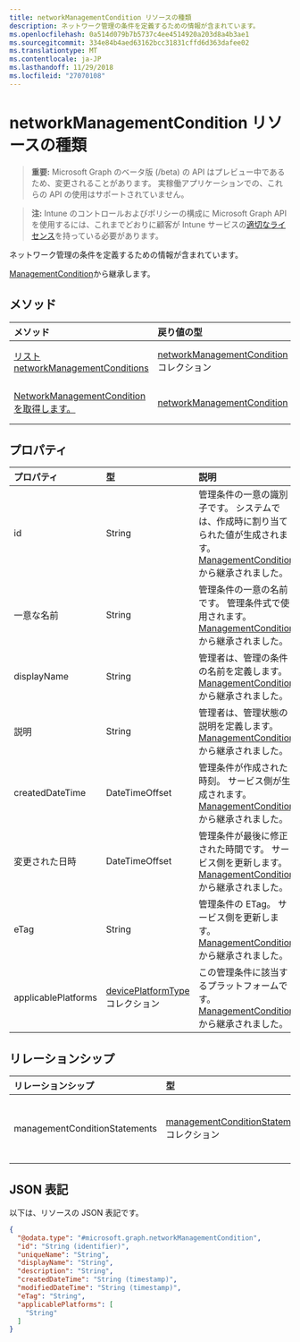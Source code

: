 ```yaml
---
title: networkManagementCondition リソースの種類
description: ネットワーク管理の条件を定義するための情報が含まれています。
ms.openlocfilehash: 0a514d079b7b5737c4ee4514920a203d8a4b3ae1
ms.sourcegitcommit: 334e84b4aed63162bcc31831cffd6d363dafee02
ms.translationtype: MT
ms.contentlocale: ja-JP
ms.lasthandoff: 11/29/2018
ms.locfileid: "27070108"
---
```

# <a name="networkmanagementcondition-resource-type"></a>networkManagementCondition リソースの種類

> **重要:** Microsoft Graph のベータ版 (/beta) の API はプレビュー中であるため、変更されることがあります。 実稼働アプリケーションでの、これらの API の使用はサポートされていません。

> **注:** Intune のコントロールおよびポリシーの構成に Microsoft Graph API を使用するには、これまでどおりに顧客が Intune サービスの[適切なライセンス](https://go.microsoft.com/fwlink/?linkid=839381)を持っている必要があります。

ネットワーク管理の条件を定義するための情報が含まれています。

[ManagementCondition](../resources/intune-fencing-managementcondition.md)から継承します。

## <a name="methods"></a>メソッド
|メソッド|戻り値の型|説明|
|:---|:---|:---|
|[リスト networkManagementConditions](../api/intune-fencing-networkmanagementcondition-list.md)|[networkManagementCondition](../resources/intune-fencing-networkmanagementcondition.md)コレクション|[NetworkManagementCondition](../resources/intune-fencing-networkmanagementcondition.md)オブジェクトのプロパティと関係を一覧表示します。|
|[NetworkManagementCondition を取得します。](../api/intune-fencing-networkmanagementcondition-get.md)|[networkManagementCondition](../resources/intune-fencing-networkmanagementcondition.md)|[NetworkManagementCondition](../resources/intune-fencing-networkmanagementcondition.md)オブジェクトのプロパティと関係を参照してください。|

## <a name="properties"></a>プロパティ
|プロパティ|型|説明|
|:---|:---|:---|
|id|String|管理条件の一意の識別子です。 システムでは、作成時に割り当てられた値が生成されます。 [ManagementCondition](../resources/intune-fencing-managementcondition.md)から継承されました。|
|一意な名前|String|管理条件の一意の名前です。 管理条件式で使用されます。 [ManagementCondition](../resources/intune-fencing-managementcondition.md)から継承されました。|
|displayName|String|管理者は、管理の条件の名前を定義します。 [ManagementCondition](../resources/intune-fencing-managementcondition.md)から継承されました。|
|説明|String|管理者は、管理状態の説明を定義します。 [ManagementCondition](../resources/intune-fencing-managementcondition.md)から継承されました。|
|createdDateTime|DateTimeOffset|管理条件が作成された時刻。 サービス側が生成されます。 [ManagementCondition](../resources/intune-fencing-managementcondition.md)から継承されました。|
|変更された日時|DateTimeOffset|管理条件が最後に修正された時間です。 サービス側を更新します。 [ManagementCondition](../resources/intune-fencing-managementcondition.md)から継承されました。|
|eTag|String|管理条件の ETag。 サービス側を更新します。 [ManagementCondition](../resources/intune-fencing-managementcondition.md)から継承されました。|
|applicablePlatforms|[devicePlatformType](../resources/intune-shared-deviceplatformtype.md)コレクション|この管理条件に該当するプラットフォームです。 [ManagementCondition](../resources/intune-fencing-managementcondition.md)から継承されました。|

## <a name="relationships"></a>リレーションシップ
|リレーションシップ|型|説明|
|:---|:---|:---|
|managementConditionStatements|[managementConditionStatement](../resources/intune-fencing-managementconditionstatement.md)コレクション|管理条件に関連付けられている管理の条件ステートメントです。 [ManagementCondition](../resources/intune-fencing-managementcondition.md)から継承されました。|

## <a name="json-representation"></a>JSON 表記
以下は、リソースの JSON 表記です。
<!-- {
  "blockType": "resource",
  "keyProperty": "id",
  "@odata.type": "microsoft.graph.networkManagementCondition"
}
-->
``` json
{
  "@odata.type": "#microsoft.graph.networkManagementCondition",
  "id": "String (identifier)",
  "uniqueName": "String",
  "displayName": "String",
  "description": "String",
  "createdDateTime": "String (timestamp)",
  "modifiedDateTime": "String (timestamp)",
  "eTag": "String",
  "applicablePlatforms": [
    "String"
  ]
}
```





